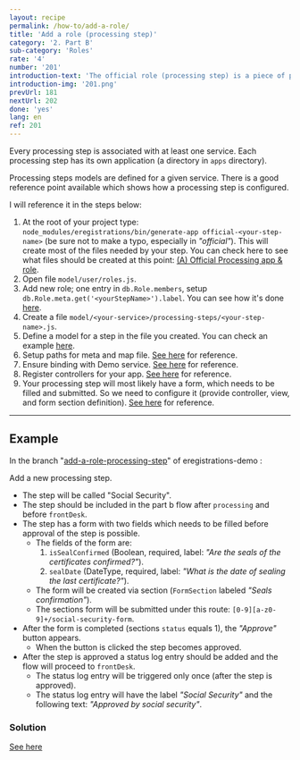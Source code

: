 ```yaml
---
layout: recipe
permalink: /how-to/add-a-role/
title: 'Add a role (processing step)'
category: '2. Part B'
sub-category: 'Roles'
rate: '4'
number: '201'
introduction-text: 'The official role (processing step) is a piece of part b flow. Actually you can think of part b as a collection of processing steps.'
introduction-img: '201.png'
prevUrl: 181
nextUrl: 202
done: 'yes'
lang: en
ref: 201
---
```


Every processing step is associated with at least one service. Each processing step has its own application (a directory in `apps` directory).

Processing steps models are defined for a given service. There is a good reference point available which shows how a processing step is configured.

I will reference it in the steps below:

1. At the root of your project type: `node_modules/eregistrations/bin/generate-app official-<your-step-name>` (be sure not to make a typo, especially in *"official"*). This will create most of the files needed by your step. You can check here to see what files should be created at this point: [(A) Official Processing app & role](https://github.com/egovernment/eregistrations-demo/commit/b1d460489c70093bf0cc58af54b011434d989594).
2. Open file `model/user/roles.js`.
3. Add new role; one entry in `db.Role.members`, setup `db.Role.meta.get('<yourStepName>').label`. You can see how it's done [here](https://github.com/egovernment/eregistrations-demo/commit/3256210ab5f2284418ffee5e8f1468b3c2cad009).
4. Create a file `model/<your-service>/processing-steps/<your-step-name>.js`.
5. Define a model for a step in the file you created. You can check an example [here](https://github.com/egovernment/eregistrations-demo/blob/577c87c07a8077af1e849218c89f8f249774f890/model/business-process-demo/processing-steps/processing.js).
6. Setup paths for meta and map file. [See here](https://github.com/egovernment/eregistrations-demo/commit/577c87c07a8077af1e849218c89f8f249774f890) for reference.
7. Ensure binding with Demo service. [See here](https://github.com/egovernment/eregistrations-demo/commit/0dbb6e43db3a599fe3274da9d14f02a088602579) for reference.
8. Register controllers for your app. [See here](https://github.com/egovernment/eregistrations-demo/commit/fbdf2890eea6689c418187f8d58187733552fcbf) for reference.
9. Your processing step will most likely have a form, which needs to be filled and submitted.
So we need to configure it (provide controller, view, and form section definition). [See here](https://github.com/egovernment/eregistrations-demo/commit/15c01b74497816510f055b674c2c6787dc7cbf63) for reference.

---

## Example

In the branch "[add-a-role-processing-step](https://github.com/egovernment/eregistrations-demo/tree/add-a-role-processing-step)" of eregistrations-demo :

Add a new processing step.

* The step will be called "Social Security".
* The step should be included in the part b flow after `processing` and before `frontDesk`.
* The step has a form with two fields which needs to be filled before approval of the step is possible.
    * The fields of the form are:
        1. `isSealConfirmed` (Boolean, required, label: *"Are the seals of the certificates confirmed?"*).
        2. `sealDate` (DateType, required, label: *"What is the date of sealing the last certificate?"*).
    * The form will be created via section (`FormSection` labeled *"Seals confirmation"*).
    * The sections form will be submitted under this route: `[0-9][a-z0-9]+/social-security-form`.
* After the form is completed (sections `status` equals 1), the *"Approve"* button appears.
    * When the button is clicked the step becomes approved.
* After the step is approved a status log entry should be added and the flow will proceed to `frontDesk`.
    * The status log entry will be triggered only once (after the step is approved).
    * The status log entry will have the label *"Social Security"* and the following text: *"Approved by social security"*.

### Solution

[See here](https://github.com/egovernment/eregistrations-demo/compare/add-a-role-processing-step...add-a-role-processing-step-solution#files)

